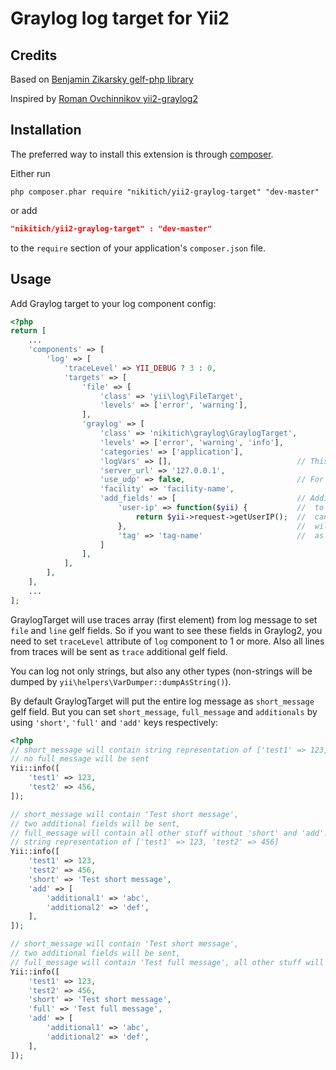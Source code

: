 Graylog log target for Yii2
============================

Credits
-------
Based on [Benjamin Zikarsky gelf-php library](https://github.com/bzikarsky/gelf-php)

Inspired by [Roman Ovchinnikov yii2-graylog2](https://github.com/RomeroMsk/yii2-graylog2) 

Installation
------------
The preferred way to install this extension is through [composer](http://getcomposer.org/download/).

Either run

```
php composer.phar require "nikitich/yii2-graylog-target" "dev-master"
```

or add

```json
"nikitich/yii2-graylog-target" : "dev-master"
```

to the `require` section of your application's `composer.json` file.

Usage
-----

Add Graylog target to your log component config:
```php
<?php
return [
    ...
    'components' => [
        'log' => [
            'traceLevel' => YII_DEBUG ? 3 : 0,
            'targets' => [
                'file' => [
                    'class' => 'yii\log\FileTarget',
                    'levels' => ['error', 'warning'],
                ],
                'graylog' => [
                    'class' => 'nikitich\graylog\GraylogTarget',
                    'levels' => ['error', 'warning', 'info'],
                    'categories' => ['application'],
                    'logVars' => [],                            // This prevent yii2-debug from crashing ;)
                    'server_url' => '127.0.0.1',
                    'use_udp' => false,                         // For use HTTP transport
                    'facility' => 'facility-name',
                    'add_fields' => [                           // Additional fields which must be added   
                        'user-ip' => function($yii) {           //  to every message (optional)
                            return $yii->request->getUserIP();  //  can contain callable function which
                        },                                      //  will recieve instance of Yii application
                        'tag' => 'tag-name'                     //  as argument
                    ]
                ],
            ],
        ],
    ],
    ...
];
```

GraylogTarget will use traces array (first element) from log message to set `file` and `line` gelf fields. So if you want to see these fields in Graylog2, you need to set `traceLevel` attribute of `log` component to 1 or more. Also all lines from traces will be sent as `trace` additional gelf field.

You can log not only strings, but also any other types (non-strings will be dumped by `yii\helpers\VarDumper::dumpAsString()`).

By default GraylogTarget will put the entire log message as `short_message` gelf field. But you can set `short_message`, `full_message` and `additionals` by using `'short'`, `'full'` and `'add'` keys respectively:
```php
<?php
// short_message will contain string representation of ['test1' => 123, 'test2' => 456],
// no full_message will be sent
Yii::info([
    'test1' => 123,
    'test2' => 456,
]);

// short_message will contain 'Test short message',
// two additional fields will be sent,
// full_message will contain all other stuff without 'short' and 'add':
// string representation of ['test1' => 123, 'test2' => 456]
Yii::info([
    'test1' => 123,
    'test2' => 456,
    'short' => 'Test short message',
    'add' => [
        'additional1' => 'abc',
        'additional2' => 'def',
    ],
]);

// short_message will contain 'Test short message',
// two additional fields will be sent,
// full_message will contain 'Test full message', all other stuff will be lost
Yii::info([
    'test1' => 123,
    'test2' => 456,
    'short' => 'Test short message',
    'full' => 'Test full message',
    'add' => [
        'additional1' => 'abc',
        'additional2' => 'def',
    ],
]);
```
